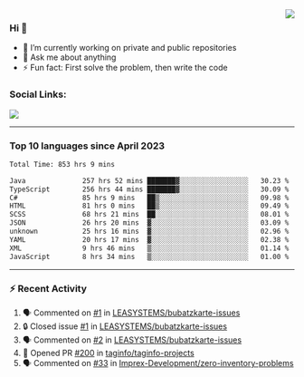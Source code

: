 <!--
<a href="https://wuffy.eu">
  <img align="right" src="https://github.com/ngloader/ngloader/blob/devcard/devcard.png" height="410" width="300" alt="NgLoader's Dev Card"/>
</a>
-->

<a href="https://wuffy.eu">
  <img align="right" src="https://github-readme-stats.vercel.app/api?username=ngloader&count_private=true&include_all_commits=true&show_icons=true&hide_rank=true&theme=dracula" />
</a>

### Hi 👋
- 🔭 I’m currently working on private and public repositories
- 💬 Ask me about anything
- ⚡ Fun fact: First solve the problem, then write the code

### Social Links:
<a href="https://discord.gg/jUtRU5Q">
  <img src="https://dcbadge.limes.pink/api/shield/128286216708685824?style=flat&theme=clean&compact=true" />
</a>

<!--
---

<div>
  <img src="https://github-readme-stats.vercel.app/api/wakatime?username=NgLoader&api_domain=wakapi.wuffy.dev&bg_color=282a36&title_color=ff6e96&icon_color=2F855A&text_color=ffffff&custom_title=Week%20Stats&layout=compact" />
</div>

---

<div>
  <img height="170" align="left" src="https://github-readme-stats.vercel.app/api?username=ngloader&count_private=true&include_all_commits=true&show_icons=true&theme=dracula" />
  <img src="https://github-readme-stats.vercel.app/api/top-langs/?username=ngloader&layout=compact&theme=dracula" />
</div>

---

<a href="https://github.com/ryo-ma/github-profile-trophy">
  <img width=800 src="https://github-profile-trophy.vercel.app/?username=ngloader&column=8&theme=dracula&no-frame=true"/>
</a>
-->

---

### Top 10 languages since April 2023

<!--START_SECTION:waka-->

```txt
Total Time: 853 hrs 9 mins

Java              257 hrs 52 mins ███████▓░░░░░░░░░░░░░░░░░   30.23 %
TypeScript        256 hrs 44 mins ███████▓░░░░░░░░░░░░░░░░░   30.09 %
C#                85 hrs 9 mins   ██▒░░░░░░░░░░░░░░░░░░░░░░   09.98 %
HTML              81 hrs 0 mins   ██▒░░░░░░░░░░░░░░░░░░░░░░   09.49 %
SCSS              68 hrs 21 mins  ██░░░░░░░░░░░░░░░░░░░░░░░   08.01 %
JSON              26 hrs 20 mins  ▓░░░░░░░░░░░░░░░░░░░░░░░░   03.09 %
unknown           25 hrs 16 mins  ▓░░░░░░░░░░░░░░░░░░░░░░░░   02.96 %
YAML              20 hrs 17 mins  ▓░░░░░░░░░░░░░░░░░░░░░░░░   02.38 %
XML               9 hrs 46 mins   ▒░░░░░░░░░░░░░░░░░░░░░░░░   01.14 %
JavaScript        8 hrs 34 mins   ▒░░░░░░░░░░░░░░░░░░░░░░░░   01.00 %
```

<!--END_SECTION:waka-->

---

### :zap: Recent Activity
<!--START_SECTION:activity-->
1. 🗣 Commented on [#1](https://github.com/LEASYSTEMS/bubatzkarte-issues/issues/1#issuecomment-2380774153) in [LEASYSTEMS/bubatzkarte-issues](https://github.com/LEASYSTEMS/bubatzkarte-issues)
2. 🔒 Closed issue [#1](https://github.com/LEASYSTEMS/bubatzkarte-issues/issues/1) in [LEASYSTEMS/bubatzkarte-issues](https://github.com/LEASYSTEMS/bubatzkarte-issues)
3. 🗣 Commented on [#2](https://github.com/LEASYSTEMS/bubatzkarte-issues/issues/2#issuecomment-2380769282) in [LEASYSTEMS/bubatzkarte-issues](https://github.com/LEASYSTEMS/bubatzkarte-issues)
4. 💪 Opened PR [#200](https://github.com/taginfo/taginfo-projects/pull/200) in [taginfo/taginfo-projects](https://github.com/taginfo/taginfo-projects)
5. 🗣 Commented on [#33](https://github.com/Imprex-Development/zero-inventory-problems/issues/33#issuecomment-2366786793) in [Imprex-Development/zero-inventory-problems](https://github.com/Imprex-Development/zero-inventory-problems)
<!--END_SECTION:activity-->
